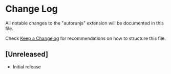 # Change Log

All notable changes to the "autorunjs" extension will be documented in this file.

Check [Keep a Changelog](http://keepachangelog.com/) for recommendations on how to structure this file.

## [Unreleased]

- Initial release